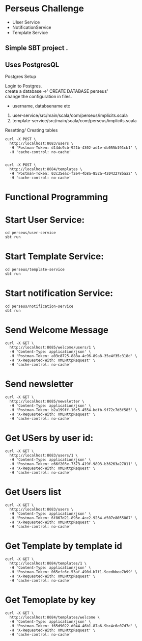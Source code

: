 # Perseus Challenge

* UIser Service
* NotificationService
* Template Service


## Simple SBT project .

## Uses PostgresQL
Postgres Setup 

Login to Postgres.  
create a database =>' CREATE DATABASE perseus'  
change the configuration in files.  
 * username, databsename etc
1.  user-service/src/main/scala/com/perseus/implicits.scala  
2. template-service/src/main/scala/com/perseus/implicits.scala  


Resetting/ Creating tables
```
curl -X POST \
  http://localhost:8083/users \
  -H 'Postman-Token: d14dc9cb-921b-4302-ad1e-db055b191cb1' \
  -H 'cache-control: no-cache'
  
  
curl -X POST \
  http://localhost:8084/templates \
  -H 'Postman-Token: 03c35eac-f2e4-4b8a-852a-42043278baa2' \
  -H 'cache-control: no-cache'
```  



# Functional Programming

# Start User Service:   
``` 
cd perseus/user-service
sbt run
```


# Start Template Service:  
```
cd perseus/template-service
sbt run
```

# Start notification Service:  
```
cd perseus/notification-service
sbt run
```


# Send Welcome Message
```
curl -X GET \
  http://localhost:8085/welcome/users/1 \
  -H 'Content-Type: application/json' \
  -H 'Postman-Token: a03c8725-888a-4c96-89a8-35e4f35c318d' \
  -H 'X-Requested-With: XMLHttpRequest' \
  -H 'cache-control: no-cache'
```
# Send newsletter

```
curl -X GET \
  http://localhost:8085/newsletter \
  -H 'Content-Type: application/json' \
  -H 'Postman-Token: b2a199ff-16c5-4554-bdfb-9f72c7d3f585' \
  -H 'X-Requested-With: XMLHttpRequest' \
  -H 'cache-control: no-cache'
```

# Get USers by user id:
```
curl -X GET \
  http://localhost:8083/users/1 \
  -H 'Content-Type: application/json' \
  -H 'Postman-Token: e66f203e-7373-419f-9893-b36263a27011' \
  -H 'X-Requested-With: XMLHttpRequest' \
  -H 'cache-control: no-cache'
```

# Get Users list

```
curl -X GET \
  http://localhost:8083/users \
  -H 'Content-Type: application/json' \
  -H 'Postman-Token: 6f867d21-893e-4ce2-9234-d507e8055007' \
  -H 'X-Requested-With: XMLHttpRequest' \
  -H 'cache-control: no-cache'
```

# Get Template by template id
```
curl -X GET \
  http://localhost:8084/templates/1 \
  -H 'Content-Type: application/json' \
  -H 'Postman-Token: 065efc6c-53af-490d-b7f1-9eedbbee7b99' \
  -H 'X-Requested-With: XMLHttpRequest' \
  -H 'cache-control: no-cache'
```

# Get  Temoplate by key
```
curl -X GET \
  http://localhost:8084/templates/welcome \
  -H 'Content-Type: application/json' \
  -H 'Postman-Token: f65d9022-d044-46b1-87a6-9bc4c6c07d7d' \
  -H 'X-Requested-With: XMLHttpRequest' \
  -H 'cache-control: no-cache'
```

